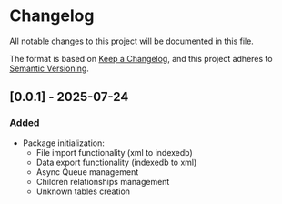 # Changelog

All notable changes to this project will be documented in this file.

The format is based on [Keep a Changelog](https://keepachangelog.com/en/1.1.0/),
and this project adheres to [Semantic Versioning](https://semver.org/spec/v2.0.0.html).

## [0.0.1] - 2025-07-24

### Added

- Package initialization:
  - File import functionality (xml to indexedb)
  - Data export functionality (indexedb to xml)
  - Async Queue management
  - Children relationships management
  - Unknown tables creation
